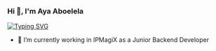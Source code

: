 ### Hi 👋, I'm Aya Aboelela
[![Typing SVG](https://readme-typing-svg.demolab.com/?lines=Backend+Developer)](https://git.io/typing-svg)
- 🔭 I’m currently working in IPMagiX as a Junior Backend Developer
<!--
**aya-aboelela/aya-aboelela** is a ✨ _special_ ✨ repository because its `README.md` (this file) appears on your GitHub profile.

Here are some ideas to get you started:

- ⚡ Fun fact: 😇
